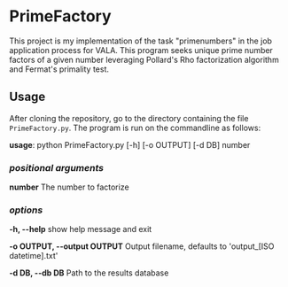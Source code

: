 # PrimeFactory
This project is my implementation of the task "primenumbers" in the job application process for VALA. This program seeks unique prime number factors of a given number leveraging Pollard's Rho factorization algorithm and Fermat's primality test.

## Usage
After cloning the repository, go to the directory containing the file `PrimeFactory.py`. The program is run on the commandline as follows:

__usage__: python PrimeFactory.py [-h] [-o OUTPUT] [-d DB] number

### _positional arguments_

  __number__
  The number to factorize

### _options_

  __-h, --help__
  show help message and exit

  __-o OUTPUT, --output OUTPUT__
  Output filename, defaults to 'output\_[ISO datetime].txt'

  __-d DB, --db DB__
  Path to the results database
